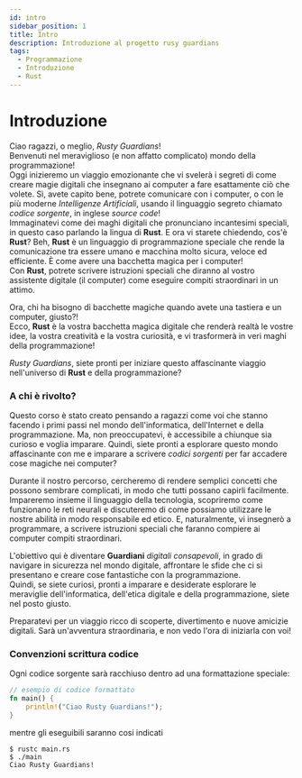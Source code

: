 ```yaml
---
id: intro
sidebar_position: 1
title: Intro
description: Introduzione al progetto rusy guardians
tags:
  - Programmazione
  - Introduzione
  - Rust
---
```


# Introduzione

Ciao ragazzi, o meglio, *Rusty Guardians*!  
Benvenuti nel meraviglioso (e non affatto complicato) mondo della programmazione!  
Oggi inizieremo un viaggio emozionante che vi svelerà i segreti di come creare magie digitali che insegnano ai computer a fare esattamente ciò che volete. Sì, avete capito bene, potrete comunicare con i computer, o con le più moderne *Intelligenze Artificiali*, usando il linguaggio segreto chiamato _codice sorgente_, in inglese _source code_!  
Immaginatevi come dei maghi digitali che pronunciano incantesimi speciali, in questo caso parlando la lingua di **Rust**. E ora vi starete chiedendo, cos'è **Rust**? Beh, **Rust** è un linguaggio di programmazione speciale che rende la comunicazione tra essere umano e macchina molto sicura, veloce ed efficiente. È come avere una bacchetta magica per i computer!  
Con **Rust**, potrete scrivere istruzioni speciali che diranno al vostro assistente digitale (il computer) come eseguire compiti straordinari in un attimo. 

Ora, chi ha bisogno di bacchette magiche quando avete una tastiera e un computer, giusto?!  
Ecco, **Rust** è la vostra bacchetta magica digitale che renderà realtà le vostre idee, la vostra creatività e la vostra curiosità, e vi trasformerà in veri maghi della programmazione!

*Rusty Guardians*, siete pronti per iniziare questo affascinante viaggio nell'universo di **Rust** e della programmazione? 

### A chi è rivolto? 
Questo corso è stato creato pensando a ragazzi come voi che stanno facendo i primi passi nel mondo dell'informatica, dell'Internet e della programmazione. Ma, non preoccupatevi, è accessibile a chiunque sia curioso e voglia imparare. Quindi, siete pronti a esplorare questo mondo affascinante con me e imparare a scrivere _codici sorgenti_ per far accadere cose magiche nei computer?

Durante il nostro percorso, cercheremo di rendere semplici concetti che possono sembrare complicati, in modo che tutti possano capirli facilmente. Impareremo insieme il linguaggio della tecnologia, scopriremo come funzionano le reti neurali e discuteremo di come possiamo utilizzare le nostre abilità in modo responsabile ed etico. E, naturalmente, vi insegnerò a programmare, a scrivere istruzioni speciali che faranno compiere ai computer compiti straordinari.

L'obiettivo qui è diventare **Guardiani** *digitali consapevoli*, in grado di navigare in sicurezza nel mondo digitale, affrontare le sfide che ci si presentano e creare cose fantastiche con la programmazione.  
Quindi, se siete curiosi, pronti a imparare e desiderate esplorare le meraviglie dell'informatica, dell'etica digitale e della programmazione, siete nel posto giusto.

Preparatevi per un viaggio ricco di scoperte, divertimento e nuove amicizie digitali. Sarà un'avventura straordinaria, e non vedo l'ora di iniziarla con voi!

### Convenzioni scrittura codice
Ogni codice sorgente sarà racchiuso dentro ad una formattazione speciale:
```rust
// esempio di codice formattato
fn main() {
    println!("Ciao Rusty Guardians!");
}
```

mentre gli eseguibili saranno cosi indicati
```shell
$ rustc main.rs
$ ./main
Ciao Rusty Guardians!
```